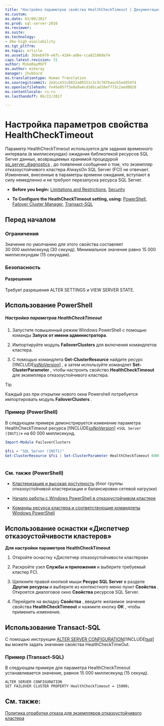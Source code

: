 ```yaml
---
title: "Настройка параметров свойства HealthCheckTimeout | Документация Майкрософт"
ms.custom: 
ms.date: 03/09/2017
ms.prod: sql-server-2016
ms.reviewer: 
ms.suite: 
ms.technology:
- dbe-high-availability
ms.tgt_pltfrm: 
ms.topic: article
ms.assetid: 3bbeb979-e6fc-4184-ad6e-cca62108de74
caps.latest.revision: 31
author: MikeRayMSFT
ms.author: mikeray
manager: jhubbard
ms.translationtype: Human Translation
ms.sourcegitcommit: 2edcce51c6822a89151c3c3c76fbaacb5edd54f4
ms.openlocfilehash: fe45e057f3e8a9a4cd105cad16ef773c2aed0928
ms.contentlocale: ru-ru
ms.lasthandoff: 06/22/2017

---
```

# <a name="configure-healthchecktimeout-property-settings"></a>Настройка параметров свойства HealthCheckTimeout
  Параметр HealthCheckTimeout используется для задания временного интервала (в миллисекундах) ожидания библиотекой ресурсов SQL Server данных, возвращаемых хранимой процедурой [sp_server_diagnostics](../../../relational-databases/system-stored-procedures/sp-server-diagnostics-transact-sql.md) , до появления сообщения о том, что экземпляр отказоустойчивого кластера AlwaysOn SQL Server (FCI) не отвечает. Изменения, внесенные в параметры времени ожидания, вступают в силу немедленно и не требуют перезапуска ресурса SQL Server.  
  
-   **Before you begin:**  [Limitations and Restrictions](#Limits), [Security](#Security)  
  
-   **To Configure the HeathCheckTimeout setting, using:**  [PowerShell](#PowerShellProcedure), [Failover Cluster Manager](#WSFC), [Transact-SQL](#TsqlProcedure)  
  
##  <a name="BeforeYouBegin"></a> Перед началом  
  
###  <a name="Limits"></a> Ограничения  
 Значение по умолчанию для этого свойства составляет 30 000 миллисекунд (30 секунд). Минимальное значение равно 15 000 миллисекундам (15 секундам).  
  
###  <a name="Security"></a> Безопасность  
  
####  <a name="Permissions"></a> Разрешения  
 Требует разрешения ALTER SETTINGS и VIEW SERVER STATE.  
  
##  <a name="PowerShellProcedure"></a> Использование PowerShell  
  
##### <a name="to-configure-healthchecktimeout-settings"></a>Настройка параметров HealthCheckTimeout  
  
1.  Запустите повышенный режим Windows PowerShell с помощью команды **Запуск от имени администратора**.  
  
2.  Импортируйте модуль **FailoverClusters** для включения командлетов кластера.  
  
3.  C помощью командлета **Get-ClusterResource** найдите ресурс [!INCLUDE[ssNoVersion](../../../includes/ssnoversion-md.md)] , а затем используйте командлет **Set-ClusterParameter** , чтобы настроить свойство **HealthCheckTimeout** для экземпляра отказоустойчивого кластера.  
  
> [!TIP]  
>  Каждый раз при открытии нового окна Powershell потребуется импортировать модуль **FailoverClusters** .  
  
### <a name="example-powershell"></a>Пример (PowerShell)  
 В следующем примере демонстрируется изменение параметра HealthCheckTimeout ресурса [!INCLUDE[ssNoVersion](../../../includes/ssnoversion-md.md)] «`SQL Server (INST1)`» на 60 000 миллисекунд.  
  
```powershell  
Import-Module FailoverClusters  
  
$fci = "SQL Server (INST1)"  
Get-ClusterResource $fci | Set-ClusterParameter HealthCheckTimeout 60000  
  
```  
  
### <a name="related-content-powershell"></a>См. также (PowerShell)  
  
-   [Кластеризация и высокая доступность](http://blogs.msdn.com/b/clustering/archive/2009/05/23/9636665.aspx) (блог группы отказоустойчивой кластеризации и балансировки сетевой нагрузки)  
  
-   [Начало работы с Windows PowerShell в отказоустойчивом кластере](http://technet.microsoft.com/library/ee619762\(WS.10\).aspx)  
  
-   [Команды ресурса кластера и соответствующие командлеты Windows PowerShell](http://msdn.microsoft.com/library/ee619744.aspx#BKMK_resource)  
  
##  <a name="WSFC"></a> Использование оснастки «Диспетчер отказоустойчивости кластеров»  
 **Для настройки параметров HealthCheckTimeout**  
  
1.  Откройте оснастку «Диспетчер отказоустойчивости кластеров»  
  
2.  Раскройте узел **Службы и приложения** и выберите требуемый кластер FCI.  
  
3.  Щелкните правой кнопкой мыши **Ресурс SQL Server** в разделе **Другие ресурсы** и выберите из контекстного меню пункт **Свойства** . Откроется диалоговое окно **Свойства** ресурсов SQL Server.  
  
4.  Перейдите на вкладку **Свойства** , введите желаемое значение свойства **HealthCheckTimeout** и нажмите кнопку **ОК** , чтобы применить изменение.  
  
##  <a name="TsqlProcedure"></a> Использование Transact-SQL  
 С помощью инструкции [ALTER SERVER CONFIGURATION](../../../t-sql/statements/alter-server-configuration-transact-sql.md)[!INCLUDE[tsql](../../../includes/tsql-md.md)] вы можете задать значение свойства HealthCheckTimeOut.  
  
###  <a name="TsqlExample"></a> Пример (Transact-SQL)  
 В следующем примере для параметра HealthCheckTimeout устанавливается значение, равное 15 000 миллисекунд (15 секунд).  
  
```  
ALTER SERVER CONFIGURATION   
SET FAILOVER CLUSTER PROPERTY HealthCheckTimeout = 15000;  
```  
  
## <a name="see-also"></a>См. также:  
 [Политика отработки отказа для экземпляров отказоустойчивого кластера](../../../sql-server/failover-clusters/windows/failover-policy-for-failover-cluster-instances.md)  
  
  

